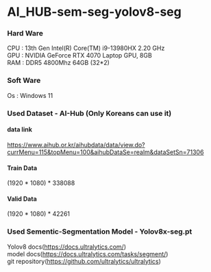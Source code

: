 # AI_HUB-sem-seg-yolov8-seg

### Hard Ware
CPU : 13th Gen Intel(R) Core(TM) i9-13980HX   2.20 GHz  
GPU : NVIDIA GeForce RTX 4070 Laptop GPU, 8GB  
RAM : DDR5 4800Mhz 64GB (32*2)

### Soft Ware
Os : Windows 11    
### Used Dataset - AI-Hub (Only Koreans can use it)  
#### data link
https://www.aihub.or.kr/aihubdata/data/view.do?currMenu=115&topMenu=100&aihubDataSe=realm&dataSetSn=71306  
#### Train Data  
(1920 * 1080) * 338088  
#### Valid Data
(1920 * 1080) * 42261  

### Used Sementic-Segmentation Model - Yolov8x-seg.pt
Yolov8 docs(https://docs.ultralytics.com/)  
model docs(https://docs.ultralytics.com/tasks/segment/)  
git repository(https://github.com/ultralytics/ultralytics)  
